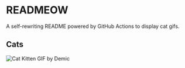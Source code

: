 # READMEOW

A self-rewriting README powered by GitHub Actions to display cat gifs.

## Cats

![Cat Kitten GIF by Demic](https://media3.giphy.com/media/v1.Y2lkPTlhY2QwMmRheHM1c21vMDh4bGJzZ2p5Mm9kd3NybDVienhnbHpyZWxmbzR6Ym91MSZlcD12MV9naWZzX3NlYXJjaCZjdD1n/3oriO0OEd9QIDdllqo/200.gif)

